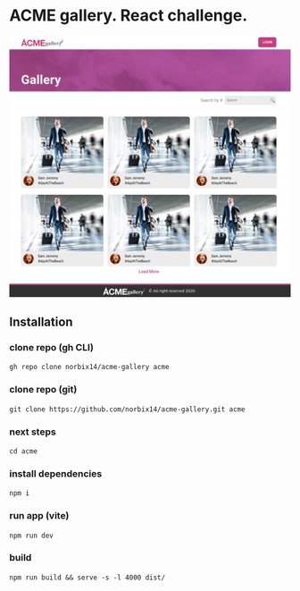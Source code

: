 # ACME gallery. React challenge.

![Header](screenshots/header.png "Header")
![Gallery](screenshots/main-gallery-01.png "Gallery")
![Gallery](screenshots/main-gallery-02.png "Gallery")
![Footer](screenshots/footer.png "Footer")

## Installation

### clone repo **(gh CLI)**

```
gh repo clone norbix14/acme-gallery acme
```

### clone repo **(git)**

```
git clone https://github.com/norbix14/acme-gallery.git acme
```
### next steps

```
cd acme
```

### install dependencies

```
npm i
```

### run app (vite)

```
npm run dev
```

### build
```
npm run build && serve -s -l 4000 dist/
```
